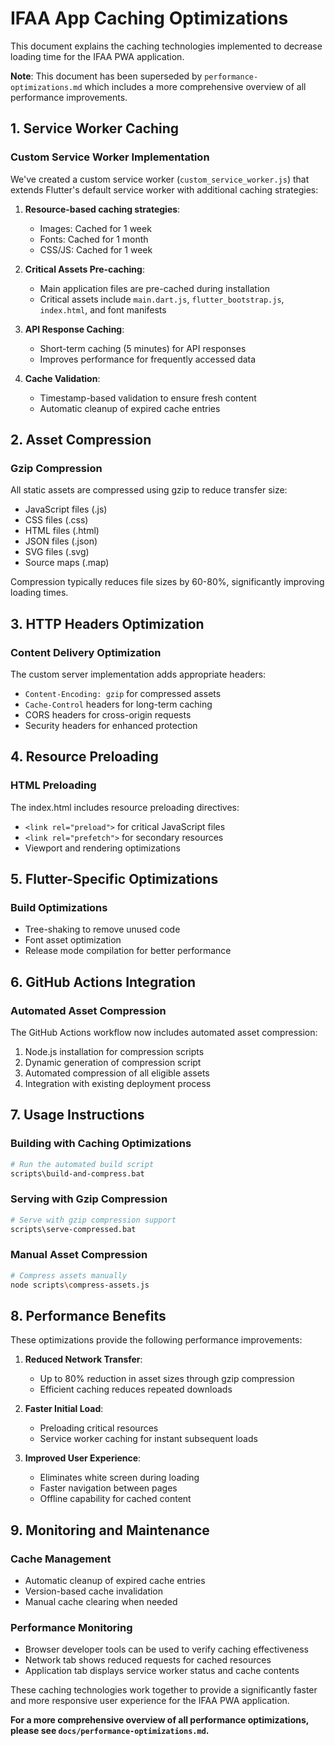 # IFAA App Caching Optimizations

This document explains the caching technologies implemented to decrease loading time for the IFAA PWA application.

**Note**: This document has been superseded by `performance-optimizations.md` which includes a more comprehensive overview of all performance improvements.

## 1. Service Worker Caching

### Custom Service Worker Implementation
We've created a custom service worker (`custom_service_worker.js`) that extends Flutter's default service worker with additional caching strategies:

1. **Resource-based caching strategies**:
   - Images: Cached for 1 week
   - Fonts: Cached for 1 month
   - CSS/JS: Cached for 1 week

2. **Critical Assets Pre-caching**:
   - Main application files are pre-cached during installation
   - Critical assets include `main.dart.js`, `flutter_bootstrap.js`, `index.html`, and font manifests

3. **API Response Caching**:
   - Short-term caching (5 minutes) for API responses
   - Improves performance for frequently accessed data

4. **Cache Validation**:
   - Timestamp-based validation to ensure fresh content
   - Automatic cleanup of expired cache entries

## 2. Asset Compression

### Gzip Compression
All static assets are compressed using gzip to reduce transfer size:

- JavaScript files (.js)
- CSS files (.css)
- HTML files (.html)
- JSON files (.json)
- SVG files (.svg)
- Source maps (.map)

Compression typically reduces file sizes by 60-80%, significantly improving loading times.

## 3. HTTP Headers Optimization

### Content Delivery Optimization
The custom server implementation adds appropriate headers:

- `Content-Encoding: gzip` for compressed assets
- `Cache-Control` headers for long-term caching
- CORS headers for cross-origin requests
- Security headers for enhanced protection

## 4. Resource Preloading

### HTML Preloading
The index.html includes resource preloading directives:

- `<link rel="preload">` for critical JavaScript files
- `<link rel="prefetch">` for secondary resources
- Viewport and rendering optimizations

## 5. Flutter-Specific Optimizations

### Build Optimizations
- Tree-shaking to remove unused code
- Font asset optimization
- Release mode compilation for better performance

## 6. GitHub Actions Integration

### Automated Asset Compression
The GitHub Actions workflow now includes automated asset compression:

1. Node.js installation for compression scripts
2. Dynamic generation of compression script
3. Automated compression of all eligible assets
4. Integration with existing deployment process

## 7. Usage Instructions

### Building with Caching Optimizations
```bash
# Run the automated build script
scripts\build-and-compress.bat
```

### Serving with Gzip Compression
```bash
# Serve with gzip compression support
scripts\serve-compressed.bat
```

### Manual Asset Compression
```bash
# Compress assets manually
node scripts\compress-assets.js
```

## 8. Performance Benefits

These optimizations provide the following performance improvements:

1. **Reduced Network Transfer**:
   - Up to 80% reduction in asset sizes through gzip compression
   - Efficient caching reduces repeated downloads

2. **Faster Initial Load**:
   - Preloading critical resources
   - Service worker caching for instant subsequent loads

3. **Improved User Experience**:
   - Eliminates white screen during loading
   - Faster navigation between pages
   - Offline capability for cached content

## 9. Monitoring and Maintenance

### Cache Management
- Automatic cleanup of expired cache entries
- Version-based cache invalidation
- Manual cache clearing when needed

### Performance Monitoring
- Browser developer tools can be used to verify caching effectiveness
- Network tab shows reduced requests for cached resources
- Application tab displays service worker status and cache contents

These caching technologies work together to provide a significantly faster and more responsive user experience for the IFAA PWA application.

**For a more comprehensive overview of all performance optimizations, please see `docs/performance-optimizations.md`.**